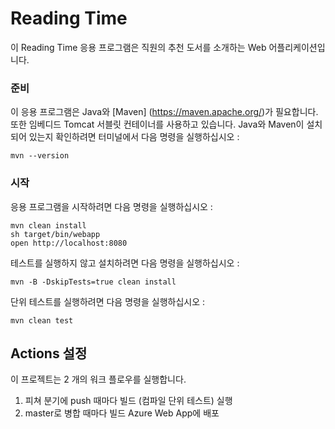 # Reading Time

이 Reading Time 응용 프로그램은 직원의 추천 도서를 소개하는 Web 어플리케이션입니다.



### 준비

이 응용 프로그램은 Java와 [Maven] (https://maven.apache.org/)가 필요합니다. 또한 임베디드 Tomcat 서블릿 컨테이너를 사용하고 있습니다. Java와 Maven이 설치되어 있는지 확인하려면 터미널에서 다음 명령을 실행하십시오 :
```
mvn --version
```

### 시작

응용 프로그램을 시작하려면 다음 명령을 실행하십시오 :

```
mvn clean install
sh target/bin/webapp
open http://localhost:8080
```

테스트를 실행하지 않고 설치하려면 다음 명령을 실행하십시오 :

```
mvn -B -DskipTests=true clean install
```

단위 테스트를 실행하려면 다음 명령을 실행하십시오 :

```
mvn clean test
```

## Actions 설정

이 프로젝트는 2 개의 워크 플로우를 실행합니다.

1. 피쳐 분기에 push 때마다 빌드 (컴파일 단위 테스트) 실행
2. master로 병합 때마다 빌드 Azure Web App에 배포


